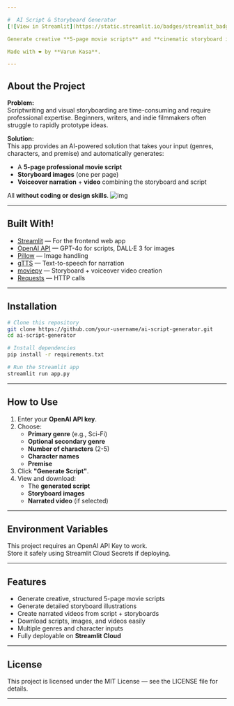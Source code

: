 ```yaml
---

#  AI Script & Storyboard Generator
[![View in Streamlit](https://static.streamlit.io/badges/streamlit_badge_black_white.svg)](https://ai-script-generator.streamlit.app/)

Generate creative **5-page movie scripts** and **cinematic storyboard illustrations** with **voiceover videos**, powered by **OpenAI GPT-4o** and **DALL·E 3**.

Made with ❤️ by **Varun Kasa**.

---
```


##  About the Project

**Problem:**  
Scriptwriting and visual storyboarding are time-consuming and require professional expertise. Beginners, writers, and indie filmmakers often struggle to rapidly prototype ideas.

**Solution:**  
This app provides an AI-powered solution that takes your input (genres, characters, and premise) and automatically generates:
- A **5-page professional movie script**
- **Storyboard images** (one per page)
- **Voiceover narration** + **video** combining the storyboard and script

All **without coding or design skills**.
![img](https://github.com/user-attachments/assets/27078586-6e07-4e64-af37-2c2e327566aa)


---

##  Built With!

- [Streamlit](https://streamlit.io/) — For the frontend web app
- [OpenAI API](https://platform.openai.com/docs) — GPT-4o for scripts, DALL·E 3 for images
- [Pillow](https://python-pillow.org/) — Image handling
- [gTTS](https://pypi.org/project/gTTS/) — Text-to-speech for narration
- [moviepy](https://zulko.github.io/moviepy/) — Storyboard + voiceover video creation
- [Requests](https://requests.readthedocs.io/en/latest/) — HTTP calls

---

##  Installation

```bash
# Clone this repository
git clone https://github.com/your-username/ai-script-generator.git
cd ai-script-generator

# Install dependencies
pip install -r requirements.txt

# Run the Streamlit app
streamlit run app.py
```

---

##  How to Use

1. Enter your **OpenAI API key**.
2. Choose:
   - **Primary genre** (e.g., Sci-Fi)
   - **Optional secondary genre**
   - **Number of characters** (2-5)
   - **Character names**
   - **Premise**
3. Click **"Generate Script"**.
4. View and download:
   - The **generated script**
   - **Storyboard images**
   - **Narrated video** (if selected)

---

##  Environment Variables

This project requires an OpenAI API Key to work.  
Store it safely using Streamlit Cloud Secrets if deploying.

---

##  Features

-  Generate creative, structured 5-page movie scripts
-  Generate detailed storyboard illustrations
-  Create narrated videos from script + storyboards
-  Download scripts, images, and videos easily
-  Multiple genres and character inputs
-  Fully deployable on **Streamlit Cloud**

---

##  License

This project is licensed under the MIT License — see the LICENSE file for details.

---
